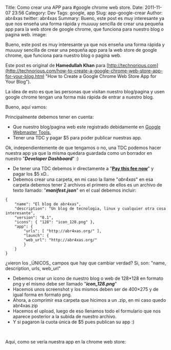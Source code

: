 Title: Como crear una APP para #google chrome web store.
Date: 2011-11-07 23:56
Category: Dev
Tags: google, app
Slug: app-google-crear
Author: abr4xas
twitter: abr4xas
Summary: Bueno, este post es muy interesante ya que nos enseña una forma rápida y muuuuy sencilla de crear una pequeña app para la web store de google chrome, que funciona para nuestro blog o pagina web.
image: 

Bueno, este post es muy interesante ya que nos enseña una forma rápida y muuuuy sencilla de crear una pequeña app para la web store de google chrome, que funciona para nuestro blog o pagina web.

Este post es original de **Hamedullah Khan** para
[http://technorious.com](http://technorious.com/how-to-create-a-google-chrome-web-store-app-for-your-blog.html "How to Create a Google Chrome Web Store App for Your Blog").

La idea de esto es que las personas que visitan nuestro blog/pagina y
usen google chrome tengan una forma más rápida de entrar a nuestro blog.

Bueno, aquí vamos:

Principalmente debemos tener en cuenta:

-   Que nuestro blog/pagina web este registrado debidamente en [Google
    Webmaster
    Tools.](https://www.google.com/webmasters/tools/home?hl=es "Herramientas para webmasters de Google ")
-   Tener una TDC y pagar \$5 para poder publicar nuestras app.

Ok, independientemente de que tengamos o no, una TDC podemos hacer
nuestra app ya que la misma quedara guardada como un borrador en nuestro
"***Developer Dashboard***" :)

-   De tener una TDC debemos ir directamente a "**[Pay this fee
    now](https://chrome.google.com/webstore/developer/purchase_signup_fee?hl=en-US&continue=https://chrome.google.com/webstore/developer/dashboard?hl%3Den-US "A one-time developer registration fee of US$5.00 is required to verify your account and publish items.")**"
    y pagar los \$5 xD..
-   Debemos crear una carpeta, en mi caso la llame "*abr4xas*" en esa
    carpeta debemos tener 2 archivos el primero de ellos es un archivo
    de texto llamado: "***manifest.json***" en el cual debemos incluir:

```
{ 
    "name": "El blog de abr4xas", 
    "description": "Un blog de tecnologia, linux y cualquier otra cosa interesante", 
    "version": "0.1", 
    "icons": { "128": "icon_128.png" }, 
    "app": { 
        "urls": [ "http://abr4xas.org/" ], 
        "launch": { 
        "web_url": "http://abr4xas.org/" 
        } 
    } 
}
```
¿vieron los \_ÚNICOS\_ campos que hay que cambiar verdad? Si, son:
"name, description, urls, web\_url"

-   Debemos crear un icono de nuestro blog o web de 128\*128 en formato
    png y el mismo debe ser llamado "***icon\_128.png***"
-   Hacemos unos screenshot y los mismos deben ser de 400×275 y de igual
    forma en formato png.
-   Ahora, a comprimir esa carpeta que hicimos a un .zip, en mi caso
    quedo abr4xas.zip
-   Hacemos el upload, luego de eso llenamos todo el formulario que nos
    aparece posterior a la subida de nuestro archivo.
-   Y si pagaron la cuota única de \$5 pues publican su app :)

 

Aqui, como se vería nuestra app en la chrome web store:
